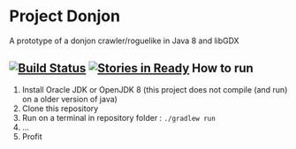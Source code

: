 Project Donjon
====

A prototype of a donjon crawler/roguelike in Java 8 and libGDX

[![Build Status](https://travis-ci.org/DanielChesters/project_donjon.svg)](https://travis-ci.org/DanielChesters/project_donjon)
[![Stories in Ready](https://badge.waffle.io/danielchesters/project_donjon.png?label=ready&title=Ready)](https://waffle.io/danielchesters/project_donjon)
How to run
----
1. Install Oracle JDK or OpenJDK 8 (this project does not compile (and run) on a older version of java)
2. Clone this repository
3. Run on a terminal in repository folder : `./gradlew run` 
4. …
5. Profit
